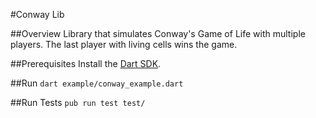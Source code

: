 #Conway Lib

##Overview
Library that simulates Conway's Game of Life with multiple players.
The last player with living cells wins the game.

##Prerequisites
Install the [Dart SDK](https://dart.dev/get-dart).

##Run
`dart example/conway_example.dart`

##Run Tests
`pub run test test/`
